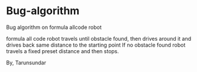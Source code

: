# Bug-algorithm
Bug algorithm on formula allcode robot

formula all code robot travels until obstacle found, then drives around it and drives back same distance to the starting point
If no obstacle found robot travels a fixed preset distance and then stops.

By,
Tarunsundar
